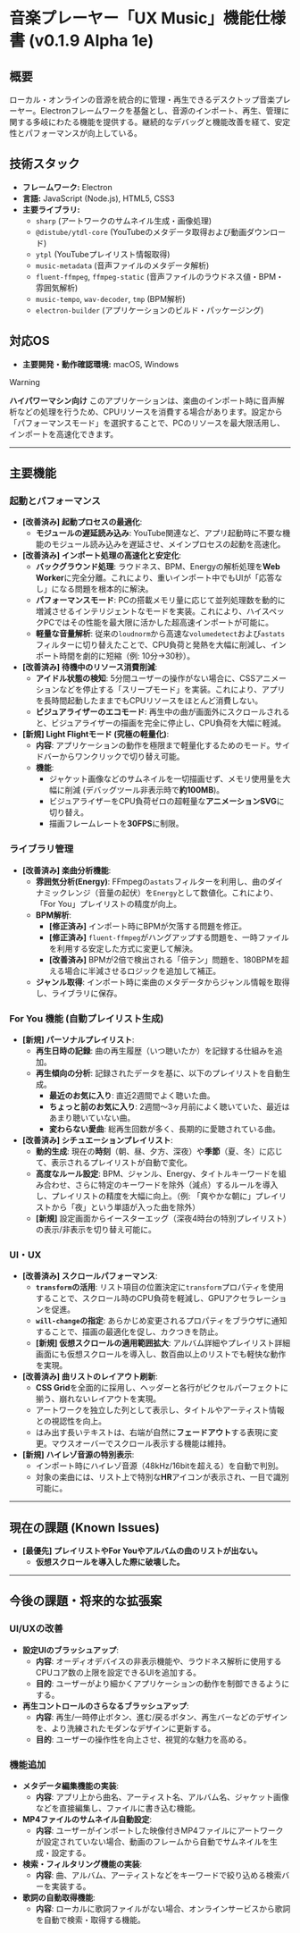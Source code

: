 # 音楽プレーヤー「UX Music」機能仕様書 (v0.1.9 Alpha 1e)

## 概要
ローカル・オンラインの音源を統合的に管理・再生できるデスクトップ音楽プレーヤー。Electronフレームワークを基盤とし、音源のインポート、再生、管理に関する多岐にわたる機能を提供する。継続的なデバッグと機能改善を経て、安定性とパフォーマンスが向上している。

## 技術スタック
- **フレームワーク:** Electron
- **言語:** JavaScript (Node.js), HTML5, CSS3
- **主要ライブラリ:**
  - `sharp` (アートワークのサムネイル生成・画像処理)
  - `@distube/ytdl-core` (YouTubeのメタデータ取得および動画ダウンロード)
  - `ytpl` (YouTubeプレイリスト情報取得)
  - `music-metadata` (音声ファイルのメタデータ解析)
  - `fluent-ffmpeg`, `ffmpeg-static` (音声ファイルのラウドネス値・BPM・雰囲気解析)
  - `music-tempo`, `wav-decoder`, `tmp` (BPM解析)
  - `electron-builder` (アプリケーションのビルド・パッケージング)

## 対応OS
- **主要開発・動作確認環境:** macOS, Windows

> [!WARNING]
> **ハイパワーマシン向け**
> このアプリケーションは、楽曲のインポート時に音声解析などの処理を行うため、CPUリソースを消費する場合があります。設定から「パフォーマンスモード」を選択することで、PCのリソースを最大限活用し、インポートを高速化できます。

---

## 主要機能

### 起動とパフォーマンス
- **[改善済み] 起動プロセスの最適化**:
  - **モジュールの遅延読み込み**: YouTube関連など、アプリ起動時に不要な機能のモジュール読み込みを遅延させ、メインプロセスの起動を高速化。
- **[改善済み] インポート処理の高速化と安定化**:
    - **バックグラウンド処理**: ラウドネス、BPM、Energyの解析処理を**Web Worker**に完全分離。これにより、重いインポート中でもUIが「応答なし」になる問題を根本的に解決。
    - **パフォーマンスモード**: PCの搭載メモリ量に応じて並列処理数を動的に増減させるインテリジェントなモードを実装。これにより、ハイスペックPCではその性能を最大限に活かした超高速インポートが可能に。
    - **軽量な音量解析**: 従来の`loudnorm`から高速な`volumedetect`および`astats`フィルターに切り替えたことで、CPU負荷と発熱を大幅に削減し、インポート時間を劇的に短縮（例: 10分→30秒）。
- **[改善済み] 待機中のリソース消費削減**:
    - **アイドル状態の検知**: 5分間ユーザーの操作がない場合に、CSSアニメーションなどを停止する「スリープモード」を実装。これにより、アプリを長時間起動したままでもCPUリソースをほとんど消費しない。
    - **ビジュアライザーのエコモード**: 再生中の曲が画面外にスクロールされると、ビジュアライザーの描画を完全に停止し、CPU負荷を大幅に軽減。
- **[新規] Light Flightモード (究極の軽量化)**:
    - **内容**: アプリケーションの動作を極限まで軽量化するためのモード。サイドバーからワンクリックで切り替え可能。
    - **機能**:
        - ジャケット画像などのサムネイルを一切描画せず、メモリ使用量を大幅に削減 (デバッグツール非表示時で**約100MB**)。
        - ビジュアライザーをCPU負荷ゼロの超軽量な**アニメーションSVG**に切り替え。
        - 描画フレームレートを**30FPS**に制限。

### ライブラリ管理
- **[改善済み] 楽曲分析機能**:
    - **雰囲気分析(Energy)**: FFmpegの`astats`フィルターを利用し、曲のダイナミックレンジ（音量の起伏）を`Energy`として数値化。これにより、「For You」プレイリストの精度が向上。
    - **BPM解析**:
        - **[修正済み]** インポート時にBPMが欠落する問題を修正。
        - **[修正済み]** `fluent-ffmpeg`がハングアップする問題を、一時ファイルを利用する安定した方式に変更して解決。
        - **[改善済み]** BPMが2倍で検出される「倍テン」問題を、180BPMを超える場合に半減させるロジックを追加して補正。
    - **ジャンル取得**: インポート時に楽曲のメタデータからジャンル情報を取得し、ライブラリに保存。

### For You 機能 (自動プレイリスト生成)
- **[新規] パーソナルプレイリスト**:
    - **再生日時の記録**: 曲の再生履歴（いつ聴いたか）を記録する仕組みを追加。
    - **再生傾向の分析**: 記録されたデータを基に、以下のプレイリストを自動生成。
        - **最近のお気に入り**: 直近2週間でよく聴いた曲。
        - **ちょっと前のお気に入り**: 2週間〜3ヶ月前によく聴いていた、最近はあまり聴いていない曲。
        - **変わらない愛曲**: 総再生回数が多く、長期的に愛聴されている曲。
- **[改善済み] シチュエーションプレイリスト**:
    - **動的生成**: 現在の**時刻**（朝、昼、夕方、深夜）や**季節**（夏、冬）に応じて、表示されるプレイリストが自動で変化。
    - **高度なルール設定**: BPM、ジャンル、Energy、タイトルキーワードを組み合わせ、さらに特定のキーワードを除外（減点）するルールを導入し、プレイリストの精度を大幅に向上。（例: 「爽やかな朝に」プレイリストから「夜」という単語が入った曲を除外）
    - **[新規]** 設定画面からイースターエッグ（深夜4時台の特別プレイリスト）の表示/非表示を切り替え可能に。

### UI・UX
- **[改善済み] スクロールパフォーマンス**:
    - **`transform`の活用**: リスト項目の位置決定に`transform`プロパティを使用することで、スクロール時のCPU負荷を軽減し、GPUアクセラレーションを促進。
    - **`will-change`の指定**: あらかじめ変更されるプロパティをブラウザに通知することで、描画の最適化を促し、カクつきを防止。
    - **[新規] 仮想スクロールの適用範囲拡大**: アルバム詳細やプレイリスト詳細画面にも仮想スクロールを導入し、数百曲以上のリストでも軽快な動作を実現。
- **[改善済み] 曲リストのレイアウト刷新**:
    - **CSS Grid**を全面的に採用し、ヘッダーと各行がピクセルパーフェクトに揃う、崩れないレイアウトを実現。
    - アートワークを独立した列として表示し、タイトルやアーティスト情報との視認性を向上。
    - はみ出す長いテキストは、右端が自然に**フェードアウト**する表現に変更。マウスオーバーでスクロール表示する機能は維持。
- **[新規] ハイレゾ音源の特別表示**:
    - インポート時にハイレゾ音源（48kHz/16bitを超える）を自動で判別。
    - 対象の楽曲には、リスト上で特別な**HR**アイコンが表示され、一目で識別可能に。

---

## 現在の課題 (Known Issues)

- **[最優先] プレイリストやFor Youやアルバムの曲のリストが出ない。**
  - **仮想スクロールを導入した際に破壊した。**

---

## 今後の課題・将来的な拡張案

### UI/UXの改善
- **設定UIのブラッシュアップ**:
  - **内容**: オーディオデバイスの非表示機能や、ラウドネス解析に使用するCPUコア数の上限を設定できるUIを追加する。
  - **目的**: ユーザーがより細かくアプリケーションの動作を制御できるようにする。
- **再生コントロールのさらなるブラッシュアップ**:
  - **内容**: 再生/一時停止ボタン、進む/戻るボタン、再生バーなどのデザインを、より洗練されたモダンなデザインに更新する。
  - **目的**: ユーザーの操作性を向上させ、視覚的な魅力を高める。

### 機能追加
- **メタデータ編集機能の実装**:
  - **内容**: アプリ上から曲名、アーティスト名、アルバム名、ジャケット画像などを直接編集し、ファイルに書き込む機能。
- **MP4ファイルのサムネイル自動設定**:
  - **内容**: ユーザーがインポートした映像付きMP4ファイルにアートワークが設定されていない場合、動画のフレームから自動でサムネイルを生成・設定する。
- **検索・フィルタリング機能の実装**:
  - **内容**: 曲、アルバム、アーティストなどをキーワードで絞り込める検索バーを実装する。
- **歌詞の自動取得機能**:
  - **内容**: ローカルに歌詞ファイルがない場合、オンラインサービスから歌詞を自動で検索・取得する機能。